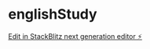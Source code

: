 # englishStudy

[Edit in StackBlitz next generation editor ⚡️](https://stackblitz.com/~/github.com/maxenergy/englishStudy)